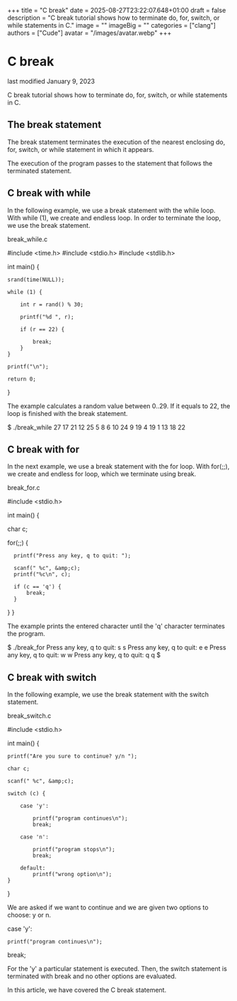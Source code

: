 +++
title = "C break"
date = 2025-08-27T23:22:07.648+01:00
draft = false
description = "C break tutorial shows how to terminate do,
for, switch, or while statements in C."
image = ""
imageBig = ""
categories = ["clang"]
authors = ["Cude"]
avatar = "/images/avatar.webp"
+++

# C break

last modified January 9, 2023

C break tutorial shows how to terminate do, for, switch, or while statements in
C.

## The break statement

The break statement terminates the execution of the nearest
enclosing do, for, switch, or while statement in which it appears.

The execution of the program passes to the statement that follows the terminated
statement.

## C break with while

In the following example, we use a break statement with the
while loop. With while (1), we create and endless
loop. In order to terminate the loop, we use the break statement.

break_while.c
  

#include &lt;time.h&gt;
#include &lt;stdio.h&gt;
#include &lt;stdlib.h&gt;

int main() {

    srand(time(NULL));

    while (1) {

        int r = rand() % 30;

        printf("%d ", r);

        if (r == 22) {

            break;
        }
    }

    printf("\n");

    return 0;
}

The example calculates a random value between 0..29. If it equals to 22, the
loop is finished with the break statement.

$ ./break_while
27 17 21 12 25 5 8 6 10 24 9 19 4 19 1 13 18 22

## C break with for

In the next example, we use a break statement with the
for loop. With for(;;), we create and endless for 
loop, which we terminate using break.

break_for.c
  

#include &lt;stdio.h&gt;

int main() {

   char c;

   for(;;) {

      printf("Press any key, q to quit: ");

      scanf(" %c", &amp;c);
      printf("%c\n", c);

      if (c == 'q') {
          break;
      }
   }
}

The example prints the entered character until the 'q' character terminates the 
program.

$ ./break_for 
Press any key, q to quit: s
s
Press any key, q to quit: e
e
Press any key, q to quit: w
w
Press any key, q to quit: q
q
$

## C break with switch

In the following example, we use the break statement with the
switch statement.

break_switch.c
  

#include &lt;stdio.h&gt;

int main() {

    printf("Are you sure to continue? y/n ");

    char c;

    scanf(" %c", &amp;c);

    switch (c) {

        case 'y':

            printf("program continues\n");
            break;

        case 'n':

            printf("program stops\n");
            break;

        default:
            printf("wrong option\n");
    }
}

We are asked if we want to continue and we are given two options to choose: y or
n.

case 'y':

    printf("program continues\n");
break;

For the 'y' a particular statement is executed. Then, the
switch statement is terminated with break and no
other options are evaluated.

In this article, we have covered the C break statement.